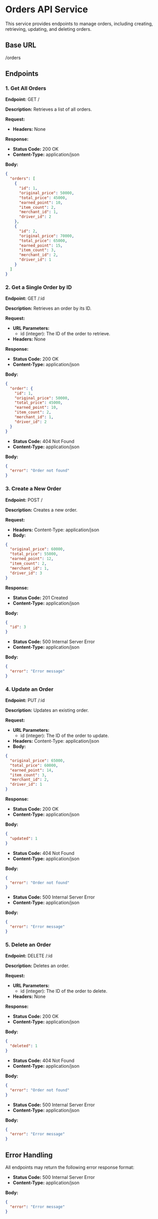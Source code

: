 # Orders API Service

This service provides endpoints to manage orders, including creating, retrieving, updating, and deleting orders.

## Base URL

/orders

## Endpoints

### 1. Get All Orders

**Endpoint:** GET /

**Description:** Retrieves a list of all orders.

**Request:**

- **Headers:** None

**Response:**

- **Status Code:** 200 OK
- **Content-Type:** application/json

**Body:**

```json
{
  "orders": [
    {
      "id": 1,
      "original_price": 50000,
      "total_price": 45000,
      "earned_point": 10,
      "item_count": 2,
      "merchant_id": 1,
      "driver_id": 2
    },
    {
      "id": 2,
      "original_price": 70000,
      "total_price": 65000,
      "earned_point": 15,
      "item_count": 3,
      "merchant_id": 2,
      "driver_id": 1
    }
  ]
}
```

### 2. Get a Single Order by ID

**Endpoint:** GET /:id

**Description:** Retrieves an order by its ID.

**Request:**

- **URL Parameters:**
  - id (integer): The ID of the order to retrieve.
- **Headers:** None

**Response:**

- **Status Code:** 200 OK
- **Content-Type:** application/json

**Body:**

```json
{
  "order": {
    "id": 1,
    "original_price": 50000,
    "total_price": 45000,
    "earned_point": 10,
    "item_count": 2,
    "merchant_id": 1,
    "driver_id": 2
  }
}
```

- **Status Code:** 404 Not Found
- **Content-Type:** application/json

**Body:**

```json
{
  "error": "Order not found"
}
```

### 3. Create a New Order

**Endpoint:** POST /

**Description:** Creates a new order.

**Request:**

- **Headers:** Content-Type: application/json
- **Body:**

```json
{
  "original_price": 60000,
  "total_price": 55000,
  "earned_point": 12,
  "item_count": 2,
  "merchant_id": 1,
  "driver_id": 3
}
```

**Response:**

- **Status Code:** 201 Created
- **Content-Type:** application/json

**Body:**

```json
{
  "id": 3
}
```

- **Status Code:** 500 Internal Server Error
- **Content-Type:** application/json

**Body:**

```json
{
  "error": "Error message"
}
```

### 4. Update an Order

**Endpoint:** PUT /:id

**Description:** Updates an existing order.

**Request:**

- **URL Parameters:**
  - id (integer): The ID of the order to update.
- **Headers:** Content-Type: application/json
- **Body:**

```json
{
  "original_price": 65000,
  "total_price": 60000,
  "earned_point": 14,
  "item_count": 3,
  "merchant_id": 2,
  "driver_id": 1
}
```

**Response:**

- **Status Code:** 200 OK
- **Content-Type:** application/json

**Body:**

```json
{
  "updated": 1
}
```

- **Status Code:** 404 Not Found
- **Content-Type:** application/json

**Body:**

```json
{
  "error": "Order not found"
}
```

- **Status Code:** 500 Internal Server Error
- **Content-Type:** application/json

**Body:**

```json
{
  "error": "Error message"
}
```

### 5. Delete an Order

**Endpoint:** DELETE /:id

**Description:** Deletes an order.

**Request:**

- **URL Parameters:**
  - id (integer): The ID of the order to delete.
- **Headers:** None

**Response:**

- **Status Code:** 200 OK
- **Content-Type:** application/json

**Body:**

```json
{
  "deleted": 1
}
```

- **Status Code:** 404 Not Found
- **Content-Type:** application/json

**Body:**

```json
{
  "error": "Order not found"
}
```

- **Status Code:** 500 Internal Server Error
- **Content-Type:** application/json

**Body:**

```json
{
  "error": "Error message"
}
```

## Error Handling

All endpoints may return the following error response format:

- **Status Code:** 500 Internal Server Error
- **Content-Type:** application/json

**Body:**

```json
{
  "error": "Error message"
}
```
